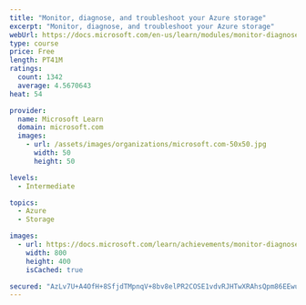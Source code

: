 ```yaml
---
title: "Monitor, diagnose, and troubleshoot your Azure storage"
excerpt: "Monitor, diagnose, and troubleshoot your Azure storage"
webUrl: https://docs.microsoft.com/en-us/learn/modules/monitor-diagnose-and-troubleshoot-azure-storage/
type: course
price: Free
length: PT41M
ratings:
  count: 1342
  average: 4.5670643
heat: 54

provider:
  name: Microsoft Learn
  domain: microsoft.com
  images:
    - url: /assets/images/organizations/microsoft.com-50x50.jpg
      width: 50
      height: 50

levels:
  - Intermediate

topics:
  - Azure
  - Storage

images:
  - url: https://docs.microsoft.com/learn/achievements/monitor-diagnose-and-troubleshoot-azure-storage-social.png
    width: 800
    height: 400
    isCached: true

secured: "AzLv7U+A4OfH+8SfjdTMpnqV+8bv8elPR2COSE1vdvRJHTwXRAhsQpm86EEwunUbFjzyMdjaOoqNBcsr4SYpdg9VoZku2K17KdZNuIkFNU86gvmrDfKS4TsX0RvAvn5LGq0Y0LxxhdwT8sNo9H5vR8kVQTyXUJJx1B1V3SbOstCrk11GCk+8K+ZabMTAyBpQzWf9lOyvLtV6HHdZQ4ZNNSXpF3+AW8vIlEu2QhIyELa3YuNLda+Rdnt4qLo+i+a2PS1chdG7mNUTv0VZWI+Sa/R5W0toQxIrR8Tj9zapa1XAw8lPxD1/21Q/qW4ZQ6glVyENPjRtyXttmyfMNXcBNXcGQ/2cWFhdvgHZKKSNmTZg3wwhygvHJyu613/6im2Ws5uZoJVNW9nia9FTEkmipA32yDW5i6cnsjTpUSgZJr4=;4gEDHEEqJaZZLoG0/w89Sw=="
---
```


